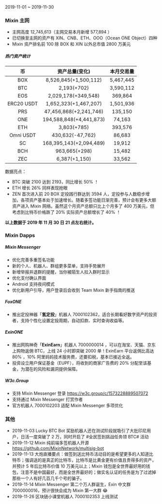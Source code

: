 2019-11-01 ~ 2019-11-30

### Mixin 主网
- 主网高度 12,745,613（主网交易本月新增 577,894 ）
- 已切换至主网的资产有 XIN、CNB、ETH、OOO（Ocean ONE Object）四种
- Mixin 资产排名前 100 除 BOX 和 XIN 以外总市值 2800 万美元
##### 热门资产统计
| 币 | 资产总量(变化) | 本月交易量
| :----: | :----: | :----: |
|  BOX | 8,526,845(+1,500,112) | 5,467,445 |
|  BTC | 2,193(+702) | 3,590,112 |
|  EOS |  2,029,178(+349,548) | 369,864 |
| ERC20 USDT |  1,652,323(+1,467,207) | 1,501,936  |
|  PRS | 47,456,868(+2,241,746) | 135,150 |
|  ONE | 194,588,848(+4,441,873) | 74,163 |
|  ETH | 3,803(+785) | 393,576 |
| Omni USDT | 430,632(-47,762) | 86,683  |
|  SC | 168,395,143(+2,094,489) | 19,912 |
| BCH | 963,665(+298) | 15,482 |
| ZEC | 6,387(+1,150) | 33,562 |

数据亮点：
- BTC 突破 2100 达到 2193，同比增长 50% ！
- ETH 增长 26% 同样表现抢眼
- ZEN 首次进入前 20
BOX 定投践行群达到 3594 人，定投参与人数稳步增加，各项资产基本处于加速增长。随着多签功能日渐完善，预计会有更多大额资产进入 Mixin 网络。虽然这个月资产总额只比上个月多了 400 万美元，但考虑到比特币价格跌了 20% 实际资产总额增长了 40% ！

**以上数据于 2019 年 11 月 30 日 21 点左右统计。**

### Mixin Dapps

##### Mixin Messenger
- 优化完善多重签名功能
- 新的个人、机器人、群组更多菜单，支持手势展开
- 新增举报并退群的提醒，当你被陌生人拉入群时显示
- 优化支付确认界面
- Android 支持夜间模式
- 优化新用户引导，用户登录后会收到 Team Mixin 新手指南的推送

##### FoxONE
- 推出定投神器「**氢定投**」机器人 7000102362，适合长期看好数字资产的投资者，支持个性化设置定投周期，自动扣款、实时查询收益等。

##### ExinONE
- 推出网购神奇「**ExinEarn**」机器人 7000000014 ，可以在淘宝、天猫、京东上购物返佣 BTC，上线 24 小时即突破 2000 单！ExinEarn 平台返佣比高达 80% ，10% 阿里妈妈技术服务费，还要扣税，基本已接近全返。
- 投资设立用户保证基金（EUPF），将收到的商家广告费的 20% 分配至该基金，为潜在的风险和漏洞提供保障。

##### W3c.Group
- 支持 Mixin Messenger 登录 https://w3c.group/c/1573228889507072
- 支持通过 Mixin Messenger 打赏作者
- 官方机器人 7000102203 适配 Mixin Messenger 多项优化

### 其他
- 2019-11-03
Lucky BTC Bot 奖励机器人还在测试阶段就吸引了大批印尼用户，日活一度突破了 2 万，同时开启了 #全民签到挑战任务领 BTC# 活动
- 2019-11-12 
Mixin 纯前端多签机器人开源 https://github.com/MixinNetwork/multisig-bot
- 2019-11-13
大炮直播要点：做签到送比特币活动目的是希望更多的人知道比特币；强调送的是真正的比特币，比特币是比黄金更有价值且贵得多的资产，并预计 5 年后比特币价值 10 万美元以上；Mixin 钱包是全世界最好用的钱包，注意不是中国最好，而是全世界最好的；做实名认证的任务是为了过滤掉那些一个人有好几百几千个号的骗子。
- 2019-11-14
Mixin Messenger 第二个万人群诞生，Exin 中文群 7000000016，预计很快会成为 Mixin 第一大群 😂
- 2019-11-26
区块链小课堂机器人 7000102353 上线测试
